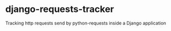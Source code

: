 # django-requests-tracker
Tracking http requests send by python-requests inside a Django application
